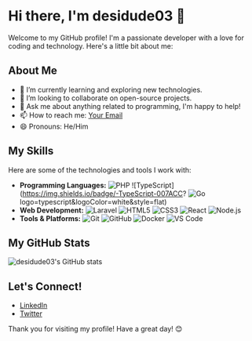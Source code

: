 # Hi there, I'm desidude03 👋

Welcome to my GitHub profile! I'm a passionate developer with a love for coding and technology. Here's a little bit about me:

## About Me

- 🌱 I’m currently learning and exploring new technologies.
- 👯 I’m looking to collaborate on open-source projects.
- 💬 Ask me about anything related to programming, I'm happy to help!
- 📫 How to reach me: [Your Email](mailto:sayedm.muzammil@gmail.com)
- 😄 Pronouns: He/Him

## My Skills

Here are some of the technologies and tools I work with:

- **Programming Languages:** 
  ![PHP](https://img.shields.io/badge/-PHP-777BB4?logo=php&logoColor=white&style=flat) ![TypeScript](https://img.shields.io/badge/-TypeScript-007ACC? ![Go](https://img.shields.io/badge/-Go-00ADD8?logo=go&logoColor=white&style=flat)logo=typescript&logoColor=white&style=flat)
- **Web Development:**
  ![Laravel](https://img.shields.io/badge/-Laravel-FF2D20?logo=laravel&logoColor=white&style=flat) ![HTML5](https://img.shields.io/badge/-HTML5-E34F26?logo=html5&logoColor=white&style=flat) ![CSS3](https://img.shields.io/badge/-CSS3-1572B6?logo=css3&logoColor=white&style=flat) ![React](https://img.shields.io/badge/-React-61DAFB?logo=react&logoColor=black&style=flat) ![Node.js](https://img.shields.io/badge/-Node.js-339933?logo=node.js&logoColor=white&style=flat)
- **Tools & Platforms:**
  ![Git](https://img.shields.io/badge/-Git-F05032?logo=git&logoColor=white&style=flat) ![GitHub](https://img.shields.io/badge/-GitHub-181717?logo=github&logoColor=white&style=flat) ![Docker](https://img.shields.io/badge/-Docker-2496ED?logo=docker&logoColor=white&style=flat) ![VS Code](https://img.shields.io/badge/-VS%20Code-007ACC?logo=visual-studio-code&logoColor=white&style=flat)

## My GitHub Stats

![desidude03's GitHub stats](https://github-readme-stats.vercel.app/api?username=desidude03&show_icons=true&theme=radical)

## Let's Connect!

- [LinkedIn](https://www.linkedin.com/in/desidude03/)
- [Twitter](https://twitter.com/desidude03)

Thank you for visiting my profile! Have a great day! 😊
